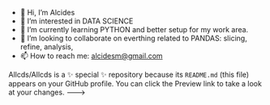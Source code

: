 - 👋 Hi, I’m Alcides
- 👀 I’m interested in DATA SCIENCE
- 🌱 I’m currently learning PYTHON and better setup for my work area.
- 💞️ I’m looking to collaborate on everthing related to PANDAS: slicing, refine, analysis, 
- 📫 How to reach me: alcidesm@gmail.com

Allcds/Allcds is a ✨ special ✨ repository because its `README.md` (this file) appears on your GitHub profile.
You can click the Preview link to take a look at your changes.
--->
